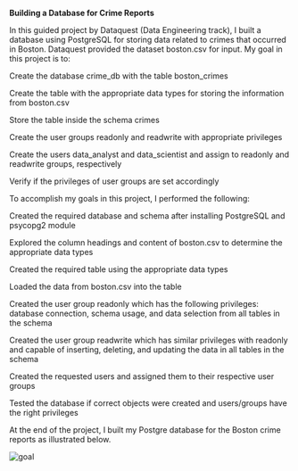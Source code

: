 **Building a Database for Crime Reports**

In this guided project by Dataquest (Data Engineering track), I built a database using PostgreSQL for storing data related to crimes that occurred in Boston. Dataquest provided the dataset boston.csv for input. My goal in this project is to:

Create the database crime_db with the table boston_crimes

Create the table with the appropriate data types for storing the information from boston.csv

Store the table inside the schema crimes

Create the user groups readonly and readwrite with appropriate privileges

Create the users data_analyst and data_scientist and assign to readonly and readwrite groups, respectively

Verify if the privileges of user groups are set accordingly

To accomplish my goals in this project, I performed the following:

Created the required database and schema after installing PostgreSQL and psycopg2 module

Explored the column headings and content of boston.csv to determine the appropriate data types

Created the required table using the appropriate data types

Loaded the data from boston.csv into the table

Created the user group readonly which has the following privileges: database connection, schema usage, and data selection from all tables in the schema

Created the user group readwrite which has similar privileges with readonly and capable of inserting, deleting, and updating the data in all tables in the schema

Created the requested users and assigned them to their respective user groups

Tested the database if correct objects were created and users/groups have the right privileges

At the end of the project, I built my Postgre database for the Boston crime reports as illustrated below.


![goal](https://github.com/Taran2785/Database-for-Crime-Reports/assets/100719085/53ec1925-fedb-4fea-a065-2298b206dc10)
